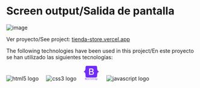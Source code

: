 <h1>Screen output/Salida de pantalla</h1>

![image](https://github.com/user-attachments/assets/d85fdc58-ea57-4c94-bb2e-f02c42322460)

Ver proyecto/See project: [tienda-store.vercel.app](https://greenfluencers.vercel.app/)

<p>The following technologies have been used in this project/En este proyecto se han utilizado las siguientes tecnologías:</p>

<div align="left">
  <img src="https://cdn.jsdelivr.net/gh/devicons/devicon/icons/html5/html5-original.svg" height="40" alt="html5 logo"  />
  <img width="12" />
  <img src="https://cdn.jsdelivr.net/gh/devicons/devicon/icons/css3/css3-original.svg" height="40" alt="css3 logo"  />
  <img width="12" />
  <img src="https://raw.githubusercontent.com/devicons/devicon/master/icons/bootstrap/bootstrap-plain-wordmark.svg" alt="bootstrap" width="40" height="40"/>
  <img width="12" />
  <img src="https://cdn.jsdelivr.net/gh/devicons/devicon/icons/javascript/javascript-original.svg" height="40" alt="javascript logo"  />
</div>

###
